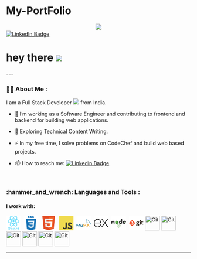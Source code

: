 # My-PortFolio

<div id="header" align="center">
  <img src="https://media.giphy.com/media/hqU2KkjW5bE2v2Z7Q2/giphy.gif?cid=ecf05e47wmsm1bx2hwk2dddahg2hkctnwkdbkiyeer9b8t7s&ep=v1_gifs_related&rid=giphy.gif&ct=ts" width="100"/>

</div>

<div id="badges">
  <a href = "https://www.linkedin.com/in/akshay-kawade-67a5a5324/"><img src="https://img.shields.io/badge/LinkedIn-blue?style=for-the-badge&logo=linkedin&logoColor=white" alt="LinkedIn Badge"/></a>
  
</div>

<h1>
  hey there
  <img src="https://media.giphy.com/media/hvRJCLFzcasrR4ia7z/giphy.gif" width="30px"/>
</h1>
---

### :man_technologist: About Me :
I am a Full Stack Developer <img src="https://media.giphy.com/media/WUlplcMpOCEmTGBtBW/giphy.gif" width="30"> from India.

- :telescope: I’m working as a Software Engineer and contributing to frontend and backend for building web applications.

- :seedling: Exploring Technical Content Writing.

- :zap: In my free time, I solve problems on CodeChef and build web based projects.

- :mailbox: How to reach me: [![Linkedin Badge](https://img.shields.io/badge/-LinkedIn-blue?style=flat&logo=Linkedin&logoColor=white)](https://www.linkedin.com/in/akshay-kawade-67a5a5324/)


<br>

<h3>:hammer_and_wrench: Languages and Tools :</h3>
<h4>I work with:</h4>
<div>
  <img src="https://github.com/devicons/devicon/blob/master/icons/react/react-original-wordmark.svg" title="React" alt="React" width="40" height="40"/>&nbsp;
  <img src="https://github.com/devicons/devicon/blob/master/icons/css3/css3-plain-wordmark.svg"  title="CSS3" alt="CSS" width="40" height="40"/>&nbsp;
  <img src="https://github.com/devicons/devicon/blob/master/icons/html5/html5-original.svg" title="HTML5" alt="HTML" width="40" height="40"/>&nbsp;
  <img src="https://github.com/devicons/devicon/blob/master/icons/javascript/javascript-original.svg" title="JavaScript" alt="JavaScript" width="40" height="40"/>&nbsp;
  <img src="https://github.com/devicons/devicon/blob/master/icons/mysql/mysql-original-wordmark.svg" title="MySQL"  alt="MySQL" width="40" height="40"/>&nbsp;
  <img src="https://github.com/devicons/devicon/blob/master/icons/express/express-original.svg" title="NodeJS" alt="NodeJS" width="40" height="40"/>&nbsp;
  <img src="https://github.com/devicons/devicon/blob/master/icons/nodejs/nodejs-original-wordmark.svg" title="NodeJS" alt="NodeJS" width="40" height="40"/>&nbsp;
  <img src="https://github.com/devicons/devicon/blob/master/icons/git/git-original-wordmark.svg" title="Git" **alt="Git" width="40" height="40"/>
  <img src="https://cdn.jsdelivr.net/gh/devicons/devicon@latest/icons/cplusplus/cplusplus-original.svg" title="Git" **alt="Git" width="40" height="40"/>
  <img src="https://cdn.jsdelivr.net/gh/devicons/devicon@latest/icons/bootstrap/bootstrap-original.svg" title="Git" **alt="Git" width="40" height="40"/>
  <img src="https://cdn.jsdelivr.net/gh/devicons/devicon@latest/icons/python/python-original.svg" title="Git" **alt="Git" width="40" height="40"/>
  <img src="https://cdn.jsdelivr.net/gh/devicons/devicon@latest/icons/java/java-original.svg" title="Git" **alt="Git" width="40" height="40"/>
  <img src="https://cdn.jsdelivr.net/gh/devicons/devicon@latest/icons/bash/bash-original.svg" title="Git" **alt="Git" width="40" height="40"/>
  <img src="https://cdn.jsdelivr.net/gh/devicons/devicon@latest/icons/docker/docker-original.svg" title="Git" **alt="Git" width="40" height="40"/>
</div>

---


